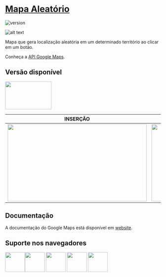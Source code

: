 # [Mapa Aleatório](https://cloud.google.com/maps-platform/?hl=pt-br)

![version](https://img.shields.io/badge/version-1.0.0-blue.svg)

![alt text](https://uploaddeimagens.com.br/images/001/967/449/original/1.png "tela")

Mapa que gera localização aleatória em um determinado território ao clicar em um botão.

Conheça a [API Google Maps](https://cloud.google.com/maps-platform/?hl=pt-br).

## Versão disponível

[<img src="https://upload.wikimedia.org/wikipedia/commons/thumb/2/27/PHP-logo.svg/1200px-PHP-logo.svg.png" width="150" height="90" />](http://www.php.net/)

| INSERÇÃO | RESPONSIVO |
| --- | --- |
| <img src="https://uploaddeimagens.com.br/images/001/967/450/original/3.png" width="450" height="250" /> | <img src="https://uploaddeimagens.com.br/images/001/967/452/original/4.png" width="450" height="250" />

## Documentação
A documentação do Google Maps está disponível em [website](https://cloud.google.com/maps-platform/?hl=pt-br).

## Suporte nos navegadores

<img src="https://s3.amazonaws.com/creativetim_bucket/github/browser/chrome.png" width="64" height="64"><img src="https://s3.amazonaws.com/creativetim_bucket/github/browser/firefox.png" width="64" height="64"> <img src="https://s3.amazonaws.com/creativetim_bucket/github/browser/edge.png" width="64" height="64"> <img src="https://s3.amazonaws.com/creativetim_bucket/github/browser/safari.png" width="64" height="64"> <img src="https://s3.amazonaws.com/creativetim_bucket/github/browser/opera.png" width="64" height="64">
